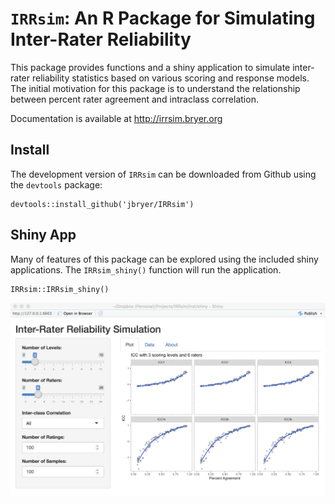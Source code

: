# `IRRsim`: An R Package for Simulating Inter-Rater Reliability

This package provides functions and a shiny application to simulate inter-rater 
reliability statistics based on various scoring and response models. The initial motivation for 
this package is to understand the relationship between percent rater agreement and intraclass correlation.

Documentation is available at http://irrsim.bryer.org

## Install

The development version of `IRRsim` can be downloaded from Github using the `devtools` package:

```
devtools::install_github('jbryer/IRRsim')
```

## Shiny App

Many of features of this package can be explored using the included shiny applications. The `IRRsim_shiny()` function will run the application.

```
IRRsim::IRRsim_shiny()
```

![IRRsim Shiny App](IRRsimScreen.png)

